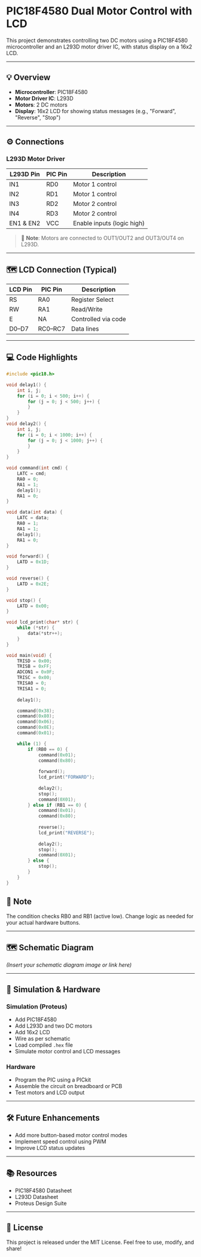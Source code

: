 # PIC18F4580 Dual Motor Control with LCD

This project demonstrates controlling two DC motors using a PIC18F4580 microcontroller and an L293D motor driver IC, with status display on a 16x2 LCD.

---

## 💡 Overview

- **Microcontroller**: PIC18F4580
- **Motor Driver IC**: L293D
- **Motors**: 2 DC motors
- **Display**: 16x2 LCD for showing status messages (e.g., "Forward", "Reverse", "Stop")

---

## ⚙️ Connections

### L293D Motor Driver

| L293D Pin | PIC Pin | Description                |
|------------|----------|----------------------------|
| IN1        | RD0     | Motor 1 control          |
| IN2        | RD1     | Motor 1 control          |
| IN3        | RD2     | Motor 2 control          |
| IN4        | RD3     | Motor 2 control          |
| EN1 & EN2  | VCC     | Enable inputs (logic high) |

> 💬 **Note**: Motors are connected to OUT1/OUT2 and OUT3/OUT4 on L293D.

---

## 🗺️ LCD Connection (Typical)

| LCD Pin | PIC Pin | Description      |
|----------|----------|------------------|
| RS      | RA0     | Register Select |
| RW      | RA1     | Read/Write      |
| E       | NA     | Controlled via code |
| D0–D7   | RC0–RC7 | Data lines      |

---

## 💻 Code Highlights

```c
#include <pic18.h>

void delay1() {
    int i, j;
    for (i = 0; i < 500; i++) {
        for (j = 0; j < 500; j++) {
        }
    }
}
void delay2() {
    int i, j;
    for (i = 0; i < 1000; i++) {
        for (j = 0; j < 1000; j++) {
        }
    }
}

void command(int cmd) {
    LATC = cmd;
    RA0 = 0;
    RA1 = 1;
    delay1();   
    RA1 = 0;
}

void data(int data) {
    LATC = data;
    RA0 = 1;
    RA1 = 1;
    delay1();
    RA1 = 0;
}

void forward() {
    LATD = 0x1D;
}

void reverse() {
    LATD = 0x2E;
}

void stop() {
    LATD = 0x00;
}

void lcd_print(char* str) {
    while (*str) {
        data(*str++);
    }
}

void main(void) {
    TRISD = 0x00;
    TRISB = 0xFF;
    ADCON1 = 0x0F;
    TRISC = 0x00;
    TRISA0 = 0;
    TRISA1 = 0;
    
    delay1();

    command(0x38);
    command(0x80);
    command(0x06);
    command(0x0E);
    command(0x01);

    while (1) {
        if (RB0 == 0) {
            command(0x01);
            command(0x80);
            
            forward();
            lcd_print("FORWARD");
            
            delay2();
            stop();
            command(0X01);
        } else if (RB1 == 0) {
            command(0x01);
            command(0x80);
            
            reverse();
            lcd_print("REVERSE");
            
            delay2();
            stop();
            command(0X01);
        } else {
            stop();
        }
    }
}

```
## 💬 Note
The condition checks RB0 and RB1 (active low). Change logic as needed for your actual hardware buttons.

---

## 🗺 Schematic Diagram
*(Insert your schematic diagram image or link here)*

---

## 🧪 Simulation & Hardware

### Simulation (Proteus)
- Add PIC18F4580
- Add L293D and two DC motors
- Add 16x2 LCD
- Wire as per schematic
- Load compiled `.hex` file
- Simulate motor control and LCD messages

### Hardware
- Program the PIC using a PICkit
- Assemble the circuit on breadboard or PCB
- Test motors and LCD output

---

## 🛠 Future Enhancements
- Add more button-based motor control modes
- Implement speed control using PWM
- Improve LCD status updates

---

## 📚 Resources
- PIC18F4580 Datasheet
- L293D Datasheet
- Proteus Design Suite

---

## 💬 License
This project is released under the MIT License. Feel free to use, modify, and share!
